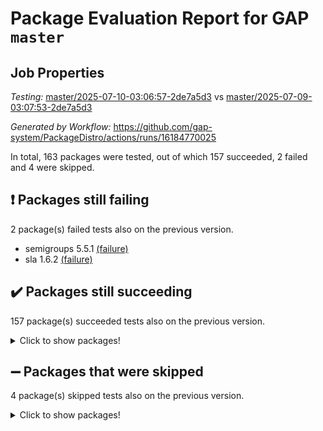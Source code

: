 # Package Evaluation Report for GAP `master`

## Job Properties

*Testing:* [master/2025-07-10-03:06:57-2de7a5d3](https://github.com/gap-system/PackageDistro/blob/data/reports/master/2025-07-10-03:06:57-2de7a5d3) vs [master/2025-07-09-03:07:53-2de7a5d3](https://github.com/gap-system/PackageDistro/blob/data/reports/master/2025-07-09-03:07:53-2de7a5d3)

*Generated by Workflow:* https://github.com/gap-system/PackageDistro/actions/runs/16184770025

In total, 163 packages were tested, out of which 157 succeeded, 2 failed and 4 were skipped.

## :exclamation: Packages still failing

2 package(s) failed tests also on the previous version.
- semigroups 5.5.1 [(failure)](https://github.com/gap-system/PackageDistro/actions/runs/16184770025/job/45688460273)
- sla 1.6.2 [(failure)](https://github.com/gap-system/PackageDistro/actions/runs/16184770025/job/45688460266)

## :heavy_check_mark: Packages still succeeding

157 package(s) succeeded tests also on the previous version.
<details><summary>Click to show packages!</summary>

- 4ti2interface 2024.11-01 [(success)](https://github.com/gap-system/PackageDistro/actions/runs/16184770025/job/45688459972)
- ace 5.7.0 [(success)](https://github.com/gap-system/PackageDistro/actions/runs/16184770025/job/45688459966)
- aclib 1.3.2 [(success)](https://github.com/gap-system/PackageDistro/actions/runs/16184770025/job/45688459968)
- agt 0.3.1 [(success)](https://github.com/gap-system/PackageDistro/actions/runs/16184770025/job/45688459970)
- alco 1.1.1 [(success)](https://github.com/gap-system/PackageDistro/actions/runs/16184770025/job/45688459985)
- alnuth 3.2.1 [(success)](https://github.com/gap-system/PackageDistro/actions/runs/16184770025/job/45688459989)
- anupq 3.3.1 [(success)](https://github.com/gap-system/PackageDistro/actions/runs/16184770025/job/45688459983)
- atlasrep 2.1.9 [(success)](https://github.com/gap-system/PackageDistro/actions/runs/16184770025/job/45688459997)
- autodoc 2025.05.09 [(success)](https://github.com/gap-system/PackageDistro/actions/runs/16184770025/job/45688459993)
- automata 1.16 [(success)](https://github.com/gap-system/PackageDistro/actions/runs/16184770025/job/45688460002)
- automgrp 1.3.3 [(success)](https://github.com/gap-system/PackageDistro/actions/runs/16184770025/job/45688459995)
- autpgrp 1.11.1 [(success)](https://github.com/gap-system/PackageDistro/actions/runs/16184770025/job/45688459987)
- cap 2025.07-02 [(success)](https://github.com/gap-system/PackageDistro/actions/runs/16184770025/job/45688459984)
- caratinterface 2.3.7 [(success)](https://github.com/gap-system/PackageDistro/actions/runs/16184770025/job/45688459992)
- cddinterface 2025.06.24 [(success)](https://github.com/gap-system/PackageDistro/actions/runs/16184770025/job/45688459991)
- circle 1.6.6 [(success)](https://github.com/gap-system/PackageDistro/actions/runs/16184770025/job/45688459990)
- classicpres 1.22 [(success)](https://github.com/gap-system/PackageDistro/actions/runs/16184770025/job/45688460022)
- cohomolo 1.6.11 [(success)](https://github.com/gap-system/PackageDistro/actions/runs/16184770025/job/45688460012)
- congruence 1.2.7 [(success)](https://github.com/gap-system/PackageDistro/actions/runs/16184770025/job/45688460014)
- corefreesub 0.6 [(success)](https://github.com/gap-system/PackageDistro/actions/runs/16184770025/job/45688460004)
- corelg 1.57 [(success)](https://github.com/gap-system/PackageDistro/actions/runs/16184770025/job/45688460026)
- crime 1.6 [(success)](https://github.com/gap-system/PackageDistro/actions/runs/16184770025/job/45688460021)
- crisp 1.4.6 [(success)](https://github.com/gap-system/PackageDistro/actions/runs/16184770025/job/45688460006)
- crypting 0.10.6 [(success)](https://github.com/gap-system/PackageDistro/actions/runs/16184770025/job/45688460005)
- cryst 4.1.27 [(success)](https://github.com/gap-system/PackageDistro/actions/runs/16184770025/job/45688460013)
- crystcat 1.1.10 [(success)](https://github.com/gap-system/PackageDistro/actions/runs/16184770025/job/45688460019)
- ctbllib 1.3.11 [(success)](https://github.com/gap-system/PackageDistro/actions/runs/16184770025/job/45688460010)
- cubefree 1.20 [(success)](https://github.com/gap-system/PackageDistro/actions/runs/16184770025/job/45688460011)
- curlinterface 2.4.2 [(success)](https://github.com/gap-system/PackageDistro/actions/runs/16184770025/job/45688460007)
- cvec 2.8.4 [(success)](https://github.com/gap-system/PackageDistro/actions/runs/16184770025/job/45688460017)
- datastructures 0.3.3 [(success)](https://github.com/gap-system/PackageDistro/actions/runs/16184770025/job/45688460015)
- deepthought 1.0.9 [(success)](https://github.com/gap-system/PackageDistro/actions/runs/16184770025/job/45688460030)
- design 1.8.2 [(success)](https://github.com/gap-system/PackageDistro/actions/runs/16184770025/job/45688460023)
- difsets 2.3.1 [(success)](https://github.com/gap-system/PackageDistro/actions/runs/16184770025/job/45688460027)
- digraphs 1.10.0 [(success)](https://github.com/gap-system/PackageDistro/actions/runs/16184770025/job/45688460042)
- edim 1.3.8 [(success)](https://github.com/gap-system/PackageDistro/actions/runs/16184770025/job/45688460036)
- example 4.4.1 [(success)](https://github.com/gap-system/PackageDistro/actions/runs/16184770025/job/45688460043)
- examplesforhomalg 2023.10-01 [(success)](https://github.com/gap-system/PackageDistro/actions/runs/16184770025/job/45688460047)
- factint 1.6.3 [(success)](https://github.com/gap-system/PackageDistro/actions/runs/16184770025/job/45688460049)
- ferret 1.0.14 [(success)](https://github.com/gap-system/PackageDistro/actions/runs/16184770025/job/45688460037)
- fga 1.5.0 [(success)](https://github.com/gap-system/PackageDistro/actions/runs/16184770025/job/45688460060)
- fining 1.5.6 [(success)](https://github.com/gap-system/PackageDistro/actions/runs/16184770025/job/45688460055)
- float 1.0.7 [(success)](https://github.com/gap-system/PackageDistro/actions/runs/16184770025/job/45688460059)
- format 1.4.4 [(success)](https://github.com/gap-system/PackageDistro/actions/runs/16184770025/job/45688460058)
- forms 1.2.13 [(success)](https://github.com/gap-system/PackageDistro/actions/runs/16184770025/job/45688460048)
- fplsa 1.2.6 [(success)](https://github.com/gap-system/PackageDistro/actions/runs/16184770025/job/45688460063)
- fr 2.4.13 [(success)](https://github.com/gap-system/PackageDistro/actions/runs/16184770025/job/45688460064)
- francy 2.0.3 [(success)](https://github.com/gap-system/PackageDistro/actions/runs/16184770025/job/45688460050)
- fwtree 1.3 [(success)](https://github.com/gap-system/PackageDistro/actions/runs/16184770025/job/45688460052)
- gapdoc 1.6.7 [(success)](https://github.com/gap-system/PackageDistro/actions/runs/16184770025/job/45688460056)
- gauss 2024.11-01 [(success)](https://github.com/gap-system/PackageDistro/actions/runs/16184770025/job/45688460053)
- gaussforhomalg 2024.08-01 [(success)](https://github.com/gap-system/PackageDistro/actions/runs/16184770025/job/45688460066)
- gbnp 1.1.0 [(success)](https://github.com/gap-system/PackageDistro/actions/runs/16184770025/job/45688460067)
- generalizedmorphismsforcap 2025.07-01 [(success)](https://github.com/gap-system/PackageDistro/actions/runs/16184770025/job/45688460088)
- genss 1.6.9 [(success)](https://github.com/gap-system/PackageDistro/actions/runs/16184770025/job/45688460107)
- gradedmodules 2024.12-01 [(success)](https://github.com/gap-system/PackageDistro/actions/runs/16184770025/job/45688460105)
- gradedringforhomalg 2024.07-01 [(success)](https://github.com/gap-system/PackageDistro/actions/runs/16184770025/job/45688460118)
- grape 4.9.2 [(success)](https://github.com/gap-system/PackageDistro/actions/runs/16184770025/job/45688460086)
- groupoids 1.76 [(success)](https://github.com/gap-system/PackageDistro/actions/runs/16184770025/job/45688460109)
- grpconst 2.6.5 [(success)](https://github.com/gap-system/PackageDistro/actions/runs/16184770025/job/45688460089)
- guarana 0.96.3 [(success)](https://github.com/gap-system/PackageDistro/actions/runs/16184770025/job/45688460114)
- guava 3.20 [(success)](https://github.com/gap-system/PackageDistro/actions/runs/16184770025/job/45688460094)
- hap 1.66 [(success)](https://github.com/gap-system/PackageDistro/actions/runs/16184770025/job/45688460112)
- hapcryst 0.1.15 [(success)](https://github.com/gap-system/PackageDistro/actions/runs/16184770025/job/45688460101)
- hecke 1.5.4 [(success)](https://github.com/gap-system/PackageDistro/actions/runs/16184770025/job/45688460098)
- help 4.0 [(success)](https://github.com/gap-system/PackageDistro/actions/runs/16184770025/job/45688460096)
- homalg 2024.01-01 [(success)](https://github.com/gap-system/PackageDistro/actions/runs/16184770025/job/45688460117)
- homalgtocas 2023.11-01 [(success)](https://github.com/gap-system/PackageDistro/actions/runs/16184770025/job/45688460116)
- ibnp 0.15 [(success)](https://github.com/gap-system/PackageDistro/actions/runs/16184770025/job/45688460100)
- idrel 2.48 [(success)](https://github.com/gap-system/PackageDistro/actions/runs/16184770025/job/45688460079)
- images 1.3.3 [(success)](https://github.com/gap-system/PackageDistro/actions/runs/16184770025/job/45688460102)
- intpic 0.4.0 [(success)](https://github.com/gap-system/PackageDistro/actions/runs/16184770025/job/45688460097)
- io 4.9.3 [(success)](https://github.com/gap-system/PackageDistro/actions/runs/16184770025/job/45688460113)
- io_forhomalg 2023.02-04 [(success)](https://github.com/gap-system/PackageDistro/actions/runs/16184770025/job/45688460093)
- irredsol 1.4.4 [(success)](https://github.com/gap-system/PackageDistro/actions/runs/16184770025/job/45688460110)
- json 2.2.3 [(success)](https://github.com/gap-system/PackageDistro/actions/runs/16184770025/job/45688460099)
- jupyterkernel 1.5.1 [(success)](https://github.com/gap-system/PackageDistro/actions/runs/16184770025/job/45688460092)
- jupyterviz 1.5.6 [(success)](https://github.com/gap-system/PackageDistro/actions/runs/16184770025/job/45688460106)
- kan 1.37 [(success)](https://github.com/gap-system/PackageDistro/actions/runs/16184770025/job/45688460108)
- kbmag 1.5.11 [(success)](https://github.com/gap-system/PackageDistro/actions/runs/16184770025/job/45688460090)
- laguna 3.9.7 [(success)](https://github.com/gap-system/PackageDistro/actions/runs/16184770025/job/45688460085)
- liealgdb 2.2.1 [(success)](https://github.com/gap-system/PackageDistro/actions/runs/16184770025/job/45688460111)
- liepring 2.9.1 [(success)](https://github.com/gap-system/PackageDistro/actions/runs/16184770025/job/45688460119)
- liering 2.4.2 [(success)](https://github.com/gap-system/PackageDistro/actions/runs/16184770025/job/45688460121)
- linearalgebraforcap 2025.07-01 [(success)](https://github.com/gap-system/PackageDistro/actions/runs/16184770025/job/45688460120)
- lins 0.9 [(success)](https://github.com/gap-system/PackageDistro/actions/runs/16184770025/job/45688460125)
- localizeringforhomalg 2023.10-01 [(success)](https://github.com/gap-system/PackageDistro/actions/runs/16184770025/job/45688460126)
- loops 3.4.4 [(success)](https://github.com/gap-system/PackageDistro/actions/runs/16184770025/job/45688460123)
- lpres 1.1.1 [(success)](https://github.com/gap-system/PackageDistro/actions/runs/16184770025/job/45688460127)
- majoranaalgebras 1.5.2 [(success)](https://github.com/gap-system/PackageDistro/actions/runs/16184770025/job/45688460129)
- mapclass 1.4.6 [(success)](https://github.com/gap-system/PackageDistro/actions/runs/16184770025/job/45688460139)
- matgrp 0.71 [(success)](https://github.com/gap-system/PackageDistro/actions/runs/16184770025/job/45688460142)
- matricesforhomalg 2024.11-02 [(success)](https://github.com/gap-system/PackageDistro/actions/runs/16184770025/job/45688460128)
- modisom 3.0.0 [(success)](https://github.com/gap-system/PackageDistro/actions/runs/16184770025/job/45688460147)
- modulepresentationsforcap 2025.06-02 [(success)](https://github.com/gap-system/PackageDistro/actions/runs/16184770025/job/45688460148)
- modules 2024.12-01 [(success)](https://github.com/gap-system/PackageDistro/actions/runs/16184770025/job/45688460151)
- monoidalcategories 2025.03-02 [(success)](https://github.com/gap-system/PackageDistro/actions/runs/16184770025/job/45688460155)
- nconvex 2024.12-01 [(success)](https://github.com/gap-system/PackageDistro/actions/runs/16184770025/job/45688460140)
- nilmat 1.4.2 [(success)](https://github.com/gap-system/PackageDistro/actions/runs/16184770025/job/45688460162)
- nock 1.5 [(success)](https://github.com/gap-system/PackageDistro/actions/runs/16184770025/job/45688460166)
- normalizinterface 1.4.1 [(success)](https://github.com/gap-system/PackageDistro/actions/runs/16184770025/job/45688460177)
- nq 2.5.11 [(success)](https://github.com/gap-system/PackageDistro/actions/runs/16184770025/job/45688460168)
- numericalsgps 1.4.0 [(success)](https://github.com/gap-system/PackageDistro/actions/runs/16184770025/job/45688460203)
- openmath 11.5.3 [(success)](https://github.com/gap-system/PackageDistro/actions/runs/16184770025/job/45688460202)
- orb 5.0.1 [(success)](https://github.com/gap-system/PackageDistro/actions/runs/16184770025/job/45688460170)
- packagemanager 1.6.3 [(success)](https://github.com/gap-system/PackageDistro/actions/runs/16184770025/job/45688460190)
- patternclass 2.4.5 [(success)](https://github.com/gap-system/PackageDistro/actions/runs/16184770025/job/45688460188)
- permut 2.0.5 [(success)](https://github.com/gap-system/PackageDistro/actions/runs/16184770025/job/45688460206)
- polenta 1.3.11 [(success)](https://github.com/gap-system/PackageDistro/actions/runs/16184770025/job/45688460191)
- polymaking 0.8.7 [(success)](https://github.com/gap-system/PackageDistro/actions/runs/16184770025/job/45688460204)
- primgrp 3.4.4 [(success)](https://github.com/gap-system/PackageDistro/actions/runs/16184770025/job/45688460209)
- profiling 2.6.2 [(success)](https://github.com/gap-system/PackageDistro/actions/runs/16184770025/job/45688460185)
- qdistrnd 0.9.5 [(success)](https://github.com/gap-system/PackageDistro/actions/runs/16184770025/job/45688460220)
- qpa 1.35 [(success)](https://github.com/gap-system/PackageDistro/actions/runs/16184770025/job/45688460236)
- quagroup 1.8.4 [(success)](https://github.com/gap-system/PackageDistro/actions/runs/16184770025/job/45688460215)
- radiroot 2.9 [(success)](https://github.com/gap-system/PackageDistro/actions/runs/16184770025/job/45688460241)
- rcwa 4.7.1 [(success)](https://github.com/gap-system/PackageDistro/actions/runs/16184770025/job/45688460229)
- rds 1.8 [(success)](https://github.com/gap-system/PackageDistro/actions/runs/16184770025/job/45688460252)
- recog 1.4.4 [(success)](https://github.com/gap-system/PackageDistro/actions/runs/16184770025/job/45688460278)
- repndecomp 1.3.0 [(success)](https://github.com/gap-system/PackageDistro/actions/runs/16184770025/job/45688460233)
- repsn 3.1.2 [(success)](https://github.com/gap-system/PackageDistro/actions/runs/16184770025/job/45688460264)
- resclasses 4.7.3 [(success)](https://github.com/gap-system/PackageDistro/actions/runs/16184770025/job/45688460227)
- ringsforhomalg 2024.11-02 [(success)](https://github.com/gap-system/PackageDistro/actions/runs/16184770025/job/45688460257)
- sco 2023.08-01 [(success)](https://github.com/gap-system/PackageDistro/actions/runs/16184770025/job/45688460244)
- scscp 2.4.3 [(success)](https://github.com/gap-system/PackageDistro/actions/runs/16184770025/job/45688460260)
- sglppow 2.4 [(success)](https://github.com/gap-system/PackageDistro/actions/runs/16184770025/job/45688460262)
- sgpviz 0.999.6 [(success)](https://github.com/gap-system/PackageDistro/actions/runs/16184770025/job/45688460270)
- simpcomp 2.1.14 [(success)](https://github.com/gap-system/PackageDistro/actions/runs/16184770025/job/45688460261)
- singular 2024.06.03 [(success)](https://github.com/gap-system/PackageDistro/actions/runs/16184770025/job/45688460288)
- sl2reps 1.1 [(success)](https://github.com/gap-system/PackageDistro/actions/runs/16184770025/job/45688460267)
- smallantimagmas 0.4.1 [(success)](https://github.com/gap-system/PackageDistro/actions/runs/16184770025/job/45688460289)
- smallgrp 1.5.4 [(success)](https://github.com/gap-system/PackageDistro/actions/runs/16184770025/job/45688460287)
- smallsemi 0.7.2 [(success)](https://github.com/gap-system/PackageDistro/actions/runs/16184770025/job/45688460299)
- sonata 2.9.6 [(success)](https://github.com/gap-system/PackageDistro/actions/runs/16184770025/job/45688460307)
- sophus 1.27 [(success)](https://github.com/gap-system/PackageDistro/actions/runs/16184770025/job/45688460308)
- sotgrps 1.3 [(success)](https://github.com/gap-system/PackageDistro/actions/runs/16184770025/job/45688460303)
- spinsym 1.5.2 [(success)](https://github.com/gap-system/PackageDistro/actions/runs/16184770025/job/45688460296)
- standardff 1.0 [(success)](https://github.com/gap-system/PackageDistro/actions/runs/16184770025/job/45688460301)
- symbcompcc 1.3.2 [(success)](https://github.com/gap-system/PackageDistro/actions/runs/16184770025/job/45688460304)
- thelma 1.3 [(success)](https://github.com/gap-system/PackageDistro/actions/runs/16184770025/job/45688460313)
- tomlib 1.2.11 [(success)](https://github.com/gap-system/PackageDistro/actions/runs/16184770025/job/45688460310)
- toolsforhomalg 2025.05-01 [(success)](https://github.com/gap-system/PackageDistro/actions/runs/16184770025/job/45688460330)
- toric 1.9.6 [(success)](https://github.com/gap-system/PackageDistro/actions/runs/16184770025/job/45688460320)
- transgrp 3.6.5 [(success)](https://github.com/gap-system/PackageDistro/actions/runs/16184770025/job/45688460331)
- typeset 1.2.3 [(success)](https://github.com/gap-system/PackageDistro/actions/runs/16184770025/job/45688460341)
- ugaly 4.1.3 [(success)](https://github.com/gap-system/PackageDistro/actions/runs/16184770025/job/45688460317)
- unipot 1.6 [(success)](https://github.com/gap-system/PackageDistro/actions/runs/16184770025/job/45688460334)
- unitlib 5.0.0 [(success)](https://github.com/gap-system/PackageDistro/actions/runs/16184770025/job/45688460329)
- utils 0.89 [(success)](https://github.com/gap-system/PackageDistro/actions/runs/16184770025/job/45688460326)
- uuid 0.7 [(success)](https://github.com/gap-system/PackageDistro/actions/runs/16184770025/job/45688460332)
- walrus 0.9991 [(success)](https://github.com/gap-system/PackageDistro/actions/runs/16184770025/job/45688460323)
- wedderga 4.11.1 [(success)](https://github.com/gap-system/PackageDistro/actions/runs/16184770025/job/45688460322)
- wpe 0.8 [(success)](https://github.com/gap-system/PackageDistro/actions/runs/16184770025/job/45688460335)
- xmod 2.94 [(success)](https://github.com/gap-system/PackageDistro/actions/runs/16184770025/job/45688460338)
- xmodalg 1.32 [(success)](https://github.com/gap-system/PackageDistro/actions/runs/16184770025/job/45688460325)
- yangbaxter 0.10.6 [(success)](https://github.com/gap-system/PackageDistro/actions/runs/16184770025/job/45688460328)
- zeromqinterface 0.17 [(success)](https://github.com/gap-system/PackageDistro/actions/runs/16184770025/job/45688460333)
</details>

## :heavy_minus_sign: Packages that were skipped

4 package(s) skipped tests also on the previous version.
<details><summary>Click to show packages!</summary>

- browse 1.8.21 [(skipped)](https://github.com/gap-system/PackageDistro/actions/runs/16184770025/job/45688177733)
- itc 1.5.1 [(skipped)](https://github.com/gap-system/PackageDistro/actions/runs/16184770025/job/45688177733)
- polycyclic 2.16 [(skipped)](https://github.com/gap-system/PackageDistro/actions/runs/16184770025/job/45688177733)
- xgap 4.32 [(skipped)](https://github.com/gap-system/PackageDistro/actions/runs/16184770025/job/45688177733)
</details>

